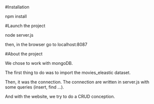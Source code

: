 #Installation

npm install


#Launch the project

node server.js

then, in the browser go to localhost:8087


#About the project

We chose to work with mongoDB.

The first thing to do was to import the  movies_eleastic dataset.

Then, it was the connection. The connection are written in server.js with some queries (insert, find ...).  

And with the website, we try to do a CRUD conception.

